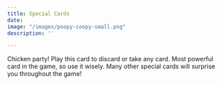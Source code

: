 ```yaml
---
title: Special Cards
date: 
image: "/images/poopy-coopy-small.png"
description: ''

---
```

Chicken party! Play this card to discard or take any card. Most powerful card in the game, so use it wisely. Many other special cards will surprise you throughout the game!